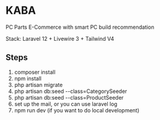 # KABA
PC Parts E-Commerce with smart PC build recommendation

Stack: Laravel 12 + Livewire 3 + Tailwind V4

## Steps
1. composer install
2. npm install
3. php artisan migrate
4. php artisan db:seed --class=CategorySeeder
5. php artisan db:seed --class=ProductSeeder
6. set up the mail, or you can use laravel log
7. npm run dev (if you want to do local development)
